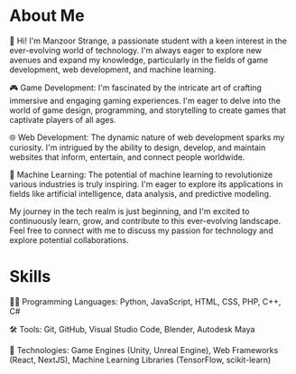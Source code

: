 # About Me

👋 Hi! I'm Manzoor Strange, a passionate student with a keen interest in the ever-evolving world of technology. I'm always eager to explore new avenues and expand my knowledge, particularly in the fields of game development, web development, and machine learning.

🎮 Game Development: I'm fascinated by the intricate art of crafting immersive and engaging gaming experiences. I'm eager to delve into the world of game design, programming, and storytelling to create games that captivate players of all ages.

🌐 Web Development: The dynamic nature of web development sparks my curiosity. I'm intrigued by the ability to design, develop, and maintain websites that inform, entertain, and connect people worldwide.

🤖 Machine Learning: The potential of machine learning to revolutionize various industries is truly inspiring. I'm eager to explore its applications in fields like artificial intelligence, data analysis, and predictive modeling.

My journey in the tech realm is just beginning, and I'm excited to continuously learn, grow, and contribute to this ever-evolving landscape. Feel free to connect with me to discuss my passion for technology and explore potential collaborations.

# Skills

🧑‍💻 Programming Languages: Python, JavaScript, HTML, CSS, PHP, C++, C#

🛠️ Tools: Git, GitHub, Visual Studio Code, Blender, Autodesk Maya

🧠 Technologies: Game Engines (Unity, Unreal Engine), Web Frameworks (React, NextJS), Machine Learning Libraries (TensorFlow, scikit-learn)
